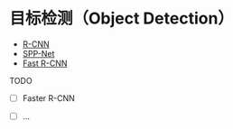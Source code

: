 # 目标检测（Object Detection）
- [R-CNN](R-CNN论文笔记.md)
- [SPP-Net](SPP-Net论文笔记.md)
- [Fast R-CNN](Fast-R-CNN论文笔记.md)

TODO

- [ ] Faster R-CNN
- [ ] ...

